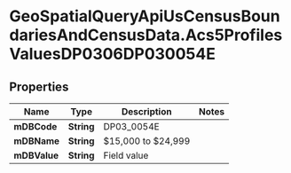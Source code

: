 # GeoSpatialQueryApiUsCensusBoundariesAndCensusData.Acs5ProfilesValuesDP0306DP030054E

## Properties

Name | Type | Description | Notes
------------ | ------------- | ------------- | -------------
**mDBCode** | **String** | DP03_0054E | 
**mDBName** | **String** | $15,000 to $24,999 | 
**mDBValue** | **String** | Field value | 


